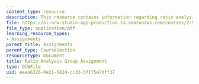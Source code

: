 ```yaml
---
content_type: resource
description: This resource contains information regarding ratio analysis group assignment.
file: https://ol-ocw-studio-app-production.s3.amazonaws.com/courses/2-96-management-in-engineering-fall-2012/eeea62260e316824cc335ff75e70ff37_MIT2_96F12_assn01.pdf
file_type: application/pdf
learning_resource_types:
- Assignments
parent_title: Assignments
parent_type: CourseSection
resourcetype: Document
title: Ratio Analysis Group Assignment
type: OCWFile
uid: eeea6226-0e31-6824-cc33-5ff75e70ff37
---
```

